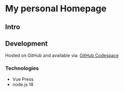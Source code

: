 # My personal Homepage

## Intro


## Development

Hosted on GitHub and available via: [GitHub Codespace](https://djdiox-fantastic-funicular-459ppp46p9375r4.github.dev/)


### Technologies

- Vue Press
- node.js 18